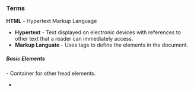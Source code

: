 ### Terms

__HTML__  - Hypertext Markup Language
* __Hypertext__ - Text displayed on electronic devices with references to other text that a reader can immediately access.
* __Markup Languate__ - Uses tags to define the elements in the document.

##### Basic Elements

__<head>__ - Container for other head elements.
* __<title>__ (required element)
* __<style>__
* __<base>__
* __<link>__
* __<meta>__
* __<script>__
* __<noscript>__

